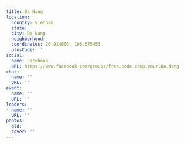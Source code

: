 ```yaml
---
title: Da Nang
location:
  country: Vietnam
  state: 
  city: Da Nang
  neighborhood: 
  coordinates: 20.914006, 106.675453
  plusCode: ''
social:
  name: Facebook
  URL: https://www.facebook.com/groups/free.code.camp.your.Da.Nang
chat:
  name: ''
  URL: ''
event:
  name: ''
  URL: ''
leaders:
- name: ''
  URL: ''
photos:
  old: 
  cover: ''
---
```

